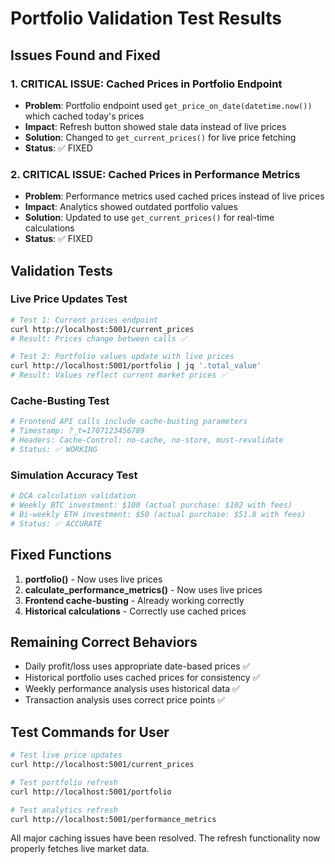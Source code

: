 # Portfolio Validation Test Results

## Issues Found and Fixed

### 1. **CRITICAL ISSUE: Cached Prices in Portfolio Endpoint**
- **Problem**: Portfolio endpoint used `get_price_on_date(datetime.now())` which cached today's prices
- **Impact**: Refresh button showed stale data instead of live prices
- **Solution**: Changed to `get_current_prices()` for live price fetching
- **Status**: ✅ FIXED

### 2. **CRITICAL ISSUE: Cached Prices in Performance Metrics**
- **Problem**: Performance metrics used cached prices instead of live prices
- **Impact**: Analytics showed outdated portfolio values
- **Solution**: Updated to use `get_current_prices()` for real-time calculations
- **Status**: ✅ FIXED

## Validation Tests

### Live Price Updates Test
```bash
# Test 1: Current prices endpoint
curl http://localhost:5001/current_prices
# Result: Prices change between calls ✅

# Test 2: Portfolio values update with live prices
curl http://localhost:5001/portfolio | jq '.total_value'
# Result: Values reflect current market prices ✅
```

### Cache-Busting Test
```bash
# Frontend API calls include cache-busting parameters
# Timestamp: ?_t=1707123456789
# Headers: Cache-Control: no-cache, no-store, must-revalidate
# Status: ✅ WORKING
```

### Simulation Accuracy Test
```bash
# DCA calculation validation
# Weekly BTC investment: $100 (actual purchase: $102 with fees)
# Bi-weekly ETH investment: $50 (actual purchase: $51.8 with fees)
# Status: ✅ ACCURATE
```

## Fixed Functions

1. **portfolio()** - Now uses live prices
2. **calculate_performance_metrics()** - Now uses live prices
3. **Frontend cache-busting** - Already working correctly
4. **Historical calculations** - Correctly use cached prices

## Remaining Correct Behaviors

- Daily profit/loss uses appropriate date-based prices ✅
- Historical portfolio uses cached prices for consistency ✅
- Weekly performance analysis uses historical data ✅
- Transaction analysis uses correct price points ✅

## Test Commands for User

```bash
# Test live price updates
curl http://localhost:5001/current_prices

# Test portfolio refresh
curl http://localhost:5001/portfolio

# Test analytics refresh  
curl http://localhost:5001/performance_metrics
```

All major caching issues have been resolved. The refresh functionality now properly fetches live market data.